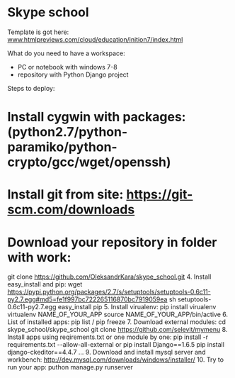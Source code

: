 # Skype school

Template is got here: www.htmlpreviews.com/cloud/education/inition7/index.html

What do you need to have a workspace:
- PC or notebook with windows 7-8
- repository with Python Django project

Steps to deploy:
# Install cygwin with packages:(python2.7/python-paramiko/python-crypto/gcc/wget/openssh)
# Install git from site: https://git-scm.com/downloads
# Download your repository in folder with work:
git clone https://github.com/OleksandrKara/skype_school.git
4. Install easy_install and pip:
wget https://pypi.python.org/packages/2.7/s/setuptools/setuptools-0.6c11-py2.7.egg#md5=fe1f997bc722265116870bc7919059ea
sh setuptools-0.6c11-py2.7.egg
easy_install pip
5. Install virualenv:
pip install virualenv
virtualenv NAME_OF_YOUR_APP
source NAME_OF_YOUR_APP/bin/active
6. List of installed apps:
	pip list / pip freeze
7. Download external modules:
cd skype_school/skype_school
git clone https://github.com/selevit/mymenu
8. Install apps using reqirements.txt or one module by one:
	pip install -r requirements.txt --allow-all-external
	or
	pip install Django==1.6.5
pip install django-ckeditor==4.4.7
	...
9. Download and install mysql server and workbench:
http://dev.mysql.com/downloads/windows/installer/
10. Try to run your app:
puthon manage.py runserver
	
